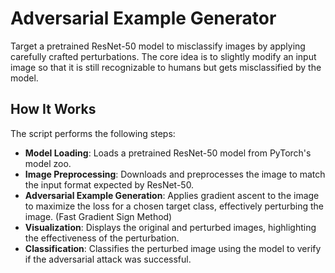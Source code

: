 # Adversarial Example Generator

Target a pretrained ResNet-50 model to misclassify images by applying carefully crafted perturbations. The core idea is to slightly modify an input image so that it is still recognizable to humans but gets misclassified by the model.

## How It Works

The script performs the following steps:

- **Model Loading**: Loads a pretrained ResNet-50 model from PyTorch's model zoo.
- **Image Preprocessing**: Downloads and preprocesses the image to match the input format expected by ResNet-50.
- **Adversarial Example Generation**: Applies gradient ascent to the image to maximize the loss for a chosen target class, effectively perturbing the image. (Fast Gradient Sign Method)
- **Visualization**: Displays the original and perturbed images, highlighting the effectiveness of the perturbation.
- **Classification**: Classifies the perturbed image using the model to verify if the adversarial attack was successful.
